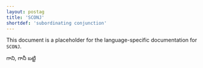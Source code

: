 ```yaml
---
layout: postag
title: 'SCONJ'
shortdef: 'subordinating conjunction'
---
```


This document is a placeholder for the language-specific documentation
for `SCONJ`.

గాని, గానీ 
బట్టి 
